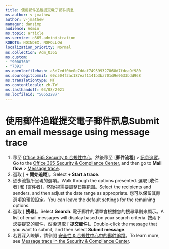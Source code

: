 ```yaml
---
title: 使用郵件追蹤提交電子郵件訊息
ms.author: v-jmathew
author: v-jmathew
manager: dansimp
audience: Admin
ms.topic: article
ms.service: o365-administration
ROBOTS: NOINDEX, NOFOLLOW
localization_priority: Normal
ms.collection: Adm_O365
ms.custom:
- "9000760"
- "7391"
ms.openlocfilehash: a3d7edf0be0e7ddaf749399327868d7fdea9f980
ms.sourcegitcommit: 60c504f3ac187eaf1141b3ba701d9e0633bdd968
ms.translationtype: MT
ms.contentlocale: zh-TW
ms.lasthandoff: 03/08/2021
ms.locfileid: "50552287"
---
```

# <a name="submit-an-email-message-using-message-trace"></a><span data-ttu-id="cd61d-102">使用郵件追蹤提交電子郵件訊息</span><span class="sxs-lookup"><span data-stu-id="cd61d-102">Submit an email message using message trace</span></span>

1. <span data-ttu-id="cd61d-103">移至 [Office 365 Security & 合規性中心](https://go.microsoft.com/fwlink/p/?linkid=2077143)，然後移至 [**郵件流程**]  >  [訊息追蹤](https://go.microsoft.com/fwlink/?linkid=2101048)。</span><span class="sxs-lookup"><span data-stu-id="cd61d-103">Go to the [Office 365 Security & Compliance Center](https://go.microsoft.com/fwlink/p/?linkid=2077143), and then go to **Mail flow** > [Message trace](https://go.microsoft.com/fwlink/?linkid=2101048).</span></span>
2. <span data-ttu-id="cd61d-104">選取 [ **+ 開始追蹤**]。</span><span class="sxs-lookup"><span data-stu-id="cd61d-104">Select **+ Start a trace**.</span></span>
3. <span data-ttu-id="cd61d-105">逐步流覽所呈現的選項。</span><span class="sxs-lookup"><span data-stu-id="cd61d-105">Walk through the options presented.</span></span> <span data-ttu-id="cd61d-106">選取 [收件者] 和 [寄件者]，然後視需要調整日期範圍。</span><span class="sxs-lookup"><span data-stu-id="cd61d-106">Select the recipients and senders, and then adjust the date range as appropriate.</span></span> <span data-ttu-id="cd61d-107">您可以保留其餘選項的預設設定。</span><span class="sxs-lookup"><span data-stu-id="cd61d-107">You can leave the default settings for the remaining options.</span></span>
4. <span data-ttu-id="cd61d-108">選取 [ **搜尋**]。</span><span class="sxs-lookup"><span data-stu-id="cd61d-108">Select **Search**.</span></span> <span data-ttu-id="cd61d-109">電子郵件的清單會根據您的搜尋準則來顯示。</span><span class="sxs-lookup"><span data-stu-id="cd61d-109">A list of email messages will display based on your search criteria.</span></span> <span data-ttu-id="cd61d-110">按兩下您要提交的郵件，然後選取 [ **提交郵件**]。</span><span class="sxs-lookup"><span data-stu-id="cd61d-110">Double-click the message that you want to submit, and then select **Submit message**.</span></span>
5. <span data-ttu-id="cd61d-111">若要深入瞭解，請參閱 [安全性 & 合規性中心中的郵件追蹤](https://go.microsoft.com/fwlink/?linkid=2101557)。</span><span class="sxs-lookup"><span data-stu-id="cd61d-111">To learn more, see [Message trace in the Security & Compliance Center](https://go.microsoft.com/fwlink/?linkid=2101557).</span></span>

